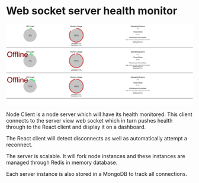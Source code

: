 # Web socket server health monitor

![Demo Screenshot](/screen_shot.png?raw=true 'Demo')

Node Client is a node server which will have its health monitored. This client connects to the server view web socket which in turn
pushes health through to the React client and display it on a dashboard.

The React client will detect disconnects as well as automatically attempt a reconnect.

The server is scalable. It will fork node instances and these instances are managed through Redis in memory database.

Each server instance is also stored in a MongoDB to track all connections.
